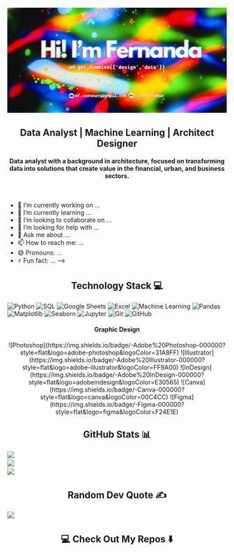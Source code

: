
![Header](https://github.com/mfcoronar/mfcoronar/blob/main/Hi!ImFernanda.png)

<h2 align="center">Data Analyst | Machine Learning | Architect Designer </h2>

<h4 align="center">Data analyst with a background in architecture, focused on transforming data into solutions that create value in the financial, urban, and business sectors.</h4>
<br>

- 🔭 I’m currently working on ...
- 🌱 I’m currently learning ...
- 👯 I’m looking to collaborate on ...
- 🤔 I’m looking for help with ...
- 💬 Ask me about ...
- 📫 How to reach me: ...
- 😄 Pronouns: ...
- ⚡ Fun fact: ...
-->
<h2 align="center">Technology Stack 💻  </h2>

![Python](https://img.shields.io/badge/-Python-000000?style=flat&logo=python)
![SQL](https://img.shields.io/badge/-SQL-000000?style=flat&logo=postgresql)
![Google Sheets](https://img.shields.io/badge/-Google%20Sheets-000000?style=flat&logo=googlesheets&logoColor=34A853)
![Excel](https://img.shields.io/badge/-Excel-000000?style=flat&logo=microsoft-excel&logoColor=217346)
![Machine Learning](https://img.shields.io/badge/-Machine%20Learning-000000?style=flat&logo=scikit-learn)
![Pandas](https://img.shields.io/badge/-Pandas-000000?style=flat&logo=pandas)
![Matplotlib](https://img.shields.io/badge/-Matplotlib-000000?style=flat&logo=plotly)
![Seaborn](https://img.shields.io/badge/-Seaborn-000000?style=flat&logo=python)
![Jupyter](https://img.shields.io/badge/-Jupyter-000000?style=flat&logo=jupyter)
![Git](https://img.shields.io/badge/-Git-000000?style=flat&logo=git)
![GitHub](https://img.shields.io/badge/-GitHub-000000?style=flat&logo=github)

<h4 align="center"> Graphic Design </h4>
<p align="center">
![Photoshop](https://img.shields.io/badge/-Adobe%20Photoshop-000000?style=flat&logo=adobe-photoshop&logoColor=31A8FF)
![Illustrator](https://img.shields.io/badge/-Adobe%20Illustrator-000000?style=flat&logo=adobe-illustrator&logoColor=FF9A00)
![InDesign](https://img.shields.io/badge/-Adobe%20InDesign-000000?style=flat&logo=adobeindesign&logoColor=E30565)
![Canva](https://img.shields.io/badge/-Canva-000000?style=flat&logo=canva&logoColor=00C4CC)
![Figma](https://img.shields.io/badge/-Figma-000000?style=flat&logo=figma&logoColor=F24E1E)

<h2 align="center">GitHub Stats 📊  </h2>
  
![](https://github-readme-stats.vercel.app/api?username=mfcoronar&theme=neon&hide_border=true&include_all_commits=false&count_private=false)<br/>
![](https://nirzak-streak-stats.vercel.app/?user=mfcoronar&theme=neon&hide_border=true)<br/>
![](https://github-readme-stats.vercel.app/api/top-langs/?username=mfcoronar&theme=neon&hide_border=true&include_all_commits=false&count_private=false&layout=compact)

<h2 align="center">Random Dev Quote ✍️  </h2>

![](https://quotes-github-readme.vercel.app/api?type=horizontal&theme=light)


<h2  align="center">💻 Check Out My Repos ⬇️ </h2>
